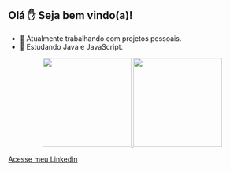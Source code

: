 ## Olá ✋ Seja bem vindo(a)!
- 🔭 Atualmente trabalhando com projetos pessoais.
- 🌱 Estudando Java e JavaScript.

<div align="center">
  <a href="https://github.com/DomMarques">
  <img height="180em" src="https://github-readme-stats.vercel.app/api?username=DomMarques&show_icons=true&theme=dark&include_all_commits=true&count_private=true"/>
  <img height="180em" src="https://github-readme-stats.vercel.app/api/top-langs/?username=DomMarques&layout=compact&langs_count=7&theme=dark"/>
</div>
  
[Acesse meu Linkedin](https://www.linkedin.com/in/douglas-marques-de-melo-083712209/)

